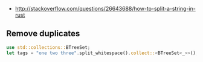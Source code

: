 - http://stackoverflow.com/questions/26643688/how-to-split-a-string-in-rust

## Remove duplicates

```rust
use std::collections::BTreeSet;
let tags = "one two three".split_whitespace().collect::<BTreeSet<_>>();
```
